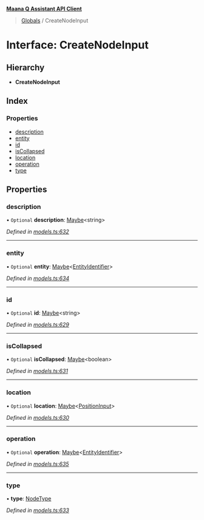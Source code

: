 **[Maana Q Assistant API Client](../README.md)**

> [Globals](../README.md) / CreateNodeInput

# Interface: CreateNodeInput

## Hierarchy

* **CreateNodeInput**

## Index

### Properties

* [description](createnodeinput.md#description)
* [entity](createnodeinput.md#entity)
* [id](createnodeinput.md#id)
* [isCollapsed](createnodeinput.md#iscollapsed)
* [location](createnodeinput.md#location)
* [operation](createnodeinput.md#operation)
* [type](createnodeinput.md#type)

## Properties

### description

• `Optional` **description**: [Maybe](../README.md#maybe)\<string>

*Defined in [models.ts:632](https://github.com/maana-io/q-assistant-client/blob/2b2b176/src/models.ts#L632)*

___

### entity

• `Optional` **entity**: [Maybe](../README.md#maybe)\<[EntityIdentifier](entityidentifier.md)>

*Defined in [models.ts:634](https://github.com/maana-io/q-assistant-client/blob/2b2b176/src/models.ts#L634)*

___

### id

• `Optional` **id**: [Maybe](../README.md#maybe)\<string>

*Defined in [models.ts:629](https://github.com/maana-io/q-assistant-client/blob/2b2b176/src/models.ts#L629)*

___

### isCollapsed

• `Optional` **isCollapsed**: [Maybe](../README.md#maybe)\<boolean>

*Defined in [models.ts:631](https://github.com/maana-io/q-assistant-client/blob/2b2b176/src/models.ts#L631)*

___

### location

• `Optional` **location**: [Maybe](../README.md#maybe)\<[PositionInput](positioninput.md)>

*Defined in [models.ts:630](https://github.com/maana-io/q-assistant-client/blob/2b2b176/src/models.ts#L630)*

___

### operation

• `Optional` **operation**: [Maybe](../README.md#maybe)\<[EntityIdentifier](entityidentifier.md)>

*Defined in [models.ts:635](https://github.com/maana-io/q-assistant-client/blob/2b2b176/src/models.ts#L635)*

___

### type

•  **type**: [NodeType](../enums/nodetype.md)

*Defined in [models.ts:633](https://github.com/maana-io/q-assistant-client/blob/2b2b176/src/models.ts#L633)*
